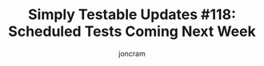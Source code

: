 ---
title: "Simply Testable Updates #118: Scheduled Tests Coming Next Week"
author: joncram
newsletter:
    issue_number: 118th
    url: https://us5.campaign-archive1.com/?u=ac75e33d993d2b502e333ddd0&amp;id=28e3d4322b
    highlights:
      - <a href="https://us5.campaign-archive1.com/?u=ac75e33d993d2b502e333ddd0&amp;id=28e3d4322b#scheduled-test-development-update">Scheduled Tests Coming Next Week</a>
    closing_sentence: Expect the next newsletter in a week from now on 1 April 2015
---